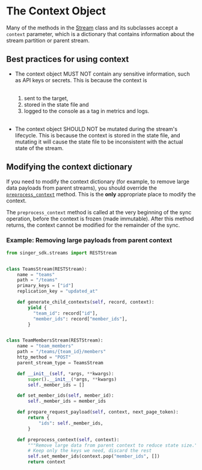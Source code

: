 # The Context Object

Many of the methods in the [Stream](classes/singer_sdk.Stream) class and its subclasses accept
a `context` parameter, which is a dictionary that contains information about the stream
partition or parent stream.

## Best practices for using context

- The context object MUST NOT contain any sensitive information, such as API keys or secrets.
  This is because the context is<br><br>

  1. sent to the target,
  1. stored in the state file and
  1. logged to the console as a tag in metrics and logs.<br><br>

- The context object SHOULD NOT be mutated during the stream's lifecycle. This is because the
  context is stored in the state file, and mutating it will cause the state file to be
  inconsistent with the actual state of the stream.

## Modifying the context dictionary

If you need to modify the context dictionary (for example, to remove large data payloads from
parent streams), you should override the
[`preprocess_context`](singer_sdk.Stream.preprocess_context) method. This is the
**only** appropriate place to modify the context.

The `preprocess_context` method is called at the very beginning of the sync operation, before
the context is frozen (made immutable). After this method returns, the context cannot be
modified for the remainder of the sync.

### Example: Removing large payloads from parent context

```python
from singer_sdk.streams import RESTStream


class TeamsStream(RESTStream):
    name = "teams"
    path = "/teams"
    primary_keys = ["id"]
    replication_key = "updated_at"

    def generate_child_contexts(self, record, context):
        yield {
          "team_id": record["id"],
          "member_ids": record["member_ids"],
        }


class TeamMembersStream(RESTStream):
    name = "team_members"
    path = "/teams/{team_id}/members"
    http_method = "POST"
    parent_stream_type = TeamsStream

    def __init__(self, *args, **kwargs):
        super().__init__(*args, **kwargs)
        self._member_ids = []

    def set_member_ids(self, member_id):
        self._member_ids = member_ids

    def prepare_request_payload(self, context, next_page_token):
        return {
            "ids": self._member_ids,
        }

    def preprocess_context(self, context):
        """Remove large data from parent context to reduce state size."""
        # Keep only the keys we need, discard the rest
        self.set_member_ids(context.pop("member_ids", [])
        return context
```
